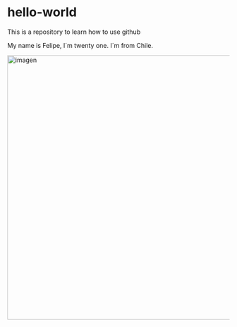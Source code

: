# hello-world
This is a repository to learn how to use github

My name is Felipe, I´m twenty one. I´m from Chile. 

<img src="imagen.JPG" alt="imagen" width="600"/>
